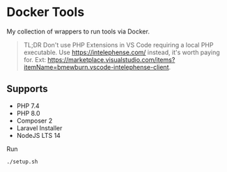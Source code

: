 # Docker Tools

My collection of wrappers to run tools via Docker.

> TL;DR Don't use PHP Extensions in VS Code requiring a local PHP executable. Use https://intelephense.com/ instead, it's worth paying for. Ext: https://marketplace.visualstudio.com/items?itemName=bmewburn.vscode-intelephense-client.

## Supports

- PHP 7.4
- PHP 8.0
- Composer 2
- Laravel Installer
- NodeJS LTS 14

Run

```
./setup.sh
```
